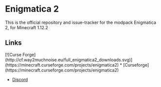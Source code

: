 <h1>Enigmatica 2</h1>

This is the official repository and issue-tracker for the modpack Enigmatica 2, for Minecraft 1.12.2


<h2>Links</h2>
[![Curse Forge](http://cf.way2muchnoise.eu/full_enigmatica2_downloads.svg)](https://minecraft.curseforge.com/projects/enigmatica2)
* [Curseforge](https://minecraft.curseforge.com/projects/enigmatica2)

* [Discord](https://discord.gg/HnWNd7X)
